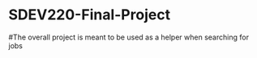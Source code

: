 # SDEV220-Final-Project
#The overall project is meant to be used as a helper when searching for jobs
